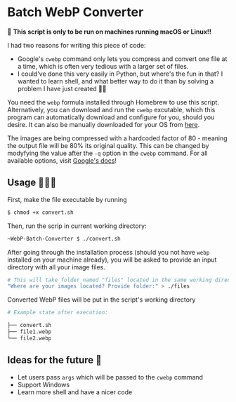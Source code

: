 # Batch WebP Converter

🚨 **This script is only to be run on machines running macOS or Linux!!**

I had two reasons for writing this piece of code:

- Google's `cwebp` command only lets you compress and convert one file at a time, which is often very tedious with a larger set of files.
- I could've done this very easily in Python, but where's the fun in that? I wanted to learn shell, and what better way to do it than by solving a problem I have just created 🙌🏼

You need the `webp` formula installed through Homebrew to use this script. Alternatively, you can download and run the `cwebp` excutable, which this program can automatically download and configure for you, should you desire. It can also be manually downloaded for your OS from [here](https://storage.googleapis.com/downloads.webmproject.org/releases/webp/index.html).

The images are being compressed with a hardcoded factor of 80 - meaning the output file will be 80% its original quality. This can be changed by modyfying the value after the `-q` option in the `cwebp` command. For all available options, visit [Google's docs](https://developers.google.com/speed/webp/docs/cwebp)!

## Usage 👨🏻‍💻

First, make the file executable by running

```bash
$ chmod +x convert.sh
```

Then, run the scrip in current working directory:

```bash
~WebP-Batch-Converter $ ./convert.sh
```

After going through the installation process (should you not have `webp` installed on your machine already), you will be asked to provide an input directory with all your image files.

```bash
# This will take folder named "files" located in the same working directory
"Where are your images located? Provide folder:" > ./files
```

Converted WebP files will be put in the script's working directory

```bash
# Example state after execution:

├── convert.sh
├── file1.webp
└── file2.webp
```

## Ideas for the future 🚩

- Let users pass `args` which will be passed to the `cwebp` command
- Support Windows
- Learn more shell and have a nicer code
